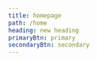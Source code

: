 ```yaml
---
title: homepage
path: /home
heading: new heading
primaryBtn: primary
secondaryBtn: secondary
---
```

